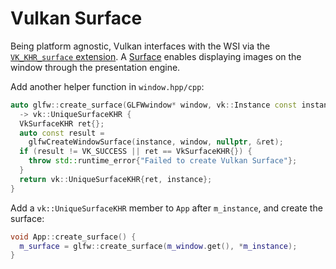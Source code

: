 # Vulkan Surface

Being platform agnostic, Vulkan interfaces with the WSI via the [`VK_KHR_surface` extension](https://registry.khronos.org/vulkan/specs/latest/man/html/VK_KHR_surface.html). A [Surface](https://registry.khronos.org/vulkan/specs/latest/man/html/VkSurfaceKHR.html) enables displaying images on the window through the presentation engine.

Add another helper function in `window.hpp/cpp`:

```cpp
auto glfw::create_surface(GLFWwindow* window, vk::Instance const instance)
  -> vk::UniqueSurfaceKHR {
  VkSurfaceKHR ret{};
  auto const result =
    glfwCreateWindowSurface(instance, window, nullptr, &ret);
  if (result != VK_SUCCESS || ret == VkSurfaceKHR{}) {
    throw std::runtime_error{"Failed to create Vulkan Surface"};
  }
  return vk::UniqueSurfaceKHR{ret, instance};
}
```

Add a `vk::UniqueSurfaceKHR` member to `App` after `m_instance`, and create the surface:

```cpp
void App::create_surface() {
  m_surface = glfw::create_surface(m_window.get(), *m_instance);
}
```
